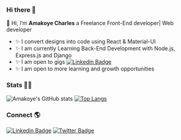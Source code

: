 ### Hi there 👋

<!--
**Amakoye/Amakoye** is a ✨ _special_ ✨ repository because its `README.md` (this file) appears on your GitHub profile.

Here are some ideas to get you started:

- 🔭 I’m currently working on ...
- 🌱 I’m currently learning ...
- 👯 I’m looking to collaborate on ...
- 🤔 I’m looking for help with ...
- 💬 Ask me about ...
- 📫 How to reach me: ...
- 😄 Pronouns: ...
- ⚡ Fun fact: ...
-->👋 Hi, I’m <b>Amakoye Charles</b> a Freelance Front-End developer| Web developer<br>

- ✨ I convert designs into code using React & Material-UI
- ✨ I am currently Learning Back-End Development with Node.js, Express.js and Django
- ✨ I am open to gigs [![Linkedin Badge](https://img.shields.io/badge/-LinkedIn-blue?style=flat-square&logo=Linkedin&logoColor=white&link=https://https://www.linkedin.com/in/charles-amakoye/)](https://www.linkedin.com/in/charles-amakoye/)
- ✨ I am open to more learning and growth opportunities

### Stats 📝📒

![Amakoye's GitHub stats](https://github-readme-stats.vercel.app/api?username=Amakoye&show_icons=true)
[![Top Langs](https://github-readme-stats.vercel.app/api/top-langs/?username=Amakoye&layout=compact)](https://github.com/Amakoye/github-readme-stats)

### Connect 🌎

[![Linkedin Badge](https://img.shields.io/badge/-LinkedIn-blue?style=flat-square&logo=Linkedin&logoColor=white&link=https://https://https://www.linkedin.com/in/charles-amakoye/)](https://www.linkedin.com/in/charles-amakoye/)
[![Twitter Badge](https://img.shields.io/badge/-Twitter-1ca0f1?style=flat-square&labelColor=1ca0f1&logo=twitter&logoColor=white&link=https://twitter.com/charlesamakoye)](https://twitter.com/charlesamakoye)

<!---
Amakoye/Amakoye is a ✨ special ✨ repository because its `README.md` (this file) appears on your GitHub profile.
You can click the Preview link to take a look at your changes.
--->
